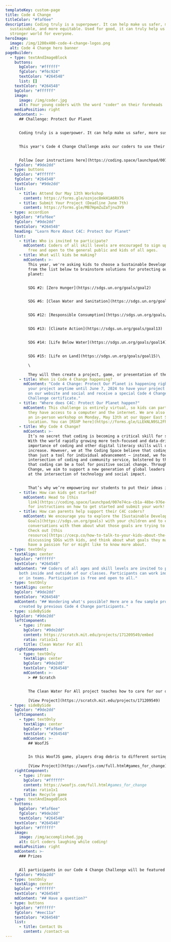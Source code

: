 ```yaml
---
templateKey: custom-page
title: Code 4 Change
titleColor: "#faf6ee"
description: Coding truly is a superpower. It can help make us safer, more
  sustainable, and more equitable. Used for good, it can truly help us create a
  stronger world for everyone.
heroImage:
  image: /img/1200x400-code-4-change-logos.png
  alt: Code 4 Change hero banner
pageBuilder:
  - type: textAndImageBlock
    buttons:
      bgColor: "#ffffff"
      fgColor: "#f6c924"
      textColor: "#264548"
      list: []
    textColor: "#264548"
    bgColor: "#ffffff"
    image:
      image: /img/coder.jpg
      alt: Four young coders with the word "coder" on their foreheads
    mediaPosition: right
    mdContent: >-
      ## Challenge: Protect Our Planet


      Coding truly is a superpower. It can help make us safer, more sustainable, and more equitable. Used for good, it can truly help us create a better world for everyone.


      This year's Code 4 Change Challenge asks our coders to use their powers to help protect our planet. Drawing on key [UN Sustainable Development Goals](https://sdgs.un.org/goals), coders will tap into their innovation, creativity, and resourcefulness to develop creative, tech-based solutions. 


      Follow [our instructions here](https://coding.space/launchpad/007e74ca-cb1a-48be-976e-1ee4e76bd7ed) to research, plan, and create. When you're ready, submit your project via the link below. If you're in the NYC area, visit us on May 13th for a workshop so we can create a better world together! (RSVP below.)
    fgColor: "#9de2dd"
  - type: buttons
    bgColor: "#ffffff"
    fgColor: "#264548"
    textColor: "#9de2dd"
    list:
      - title: Attend Our May 13th Workshop
        content: https://forms.gle/oznjoc8mkH1A6RX76
      - title: Submit Your Project (Deadline June 7th)
        content: https://forms.gle/MB7HpmZuZaTjnu3V9
  - type: accordion
    bgColor: "#faf6ee"
    fgColor: "#9de2dd"
    textColor: "#264548"
    heading: "Learn More About C4C: Protect Our Planet"
    list:
      - title: Who is invited to participate?
        mdContent: Coders of all skill levels are encouraged to sign up. This event is
          free and open to the general public and kids of all ages.
      - title: What will kids be making?
        mdContent: >-
          This year, we're asking kids to choose a Sustainable Development Goal
          from the list below to brainstorm solutions for protecting our
          planet: 


          S﻿DG #2: [Zero Hunger](https://sdgs.un.org/goals/goal2)


          S﻿DG #6: [Clean Water and Sanitation](https://sdgs.un.org/goals/goal6)


          S﻿DG #12: [Responsible Consumption](https://sdgs.un.org/goals/goal12) 


          SDG #13: [Climate Action](https://sdgs.un.org/goals/goal13)


          SDG #14: [Life Below Water](https://sdgs.un.org/goals/goal14)


          SDG #15: [Life on Land](https://sdgs.un.org/goals/goal15)\

          \

          They will then create a project, game, or presentation of their choice using a programming language like Scratch, WoofJS, or another to propose a solution to this issue. We recommend that coders include clear visuals, easy-to-follow instructions, simple rules, and an approachable pace.
      - title: When is Code 4 Change happening?
        mdContent: "Code 4 Change: Protect Our Planet is happening right now! Submit
          your project anytime until June 7, 2024 to have your project featured
          on our website and social and receive a special Code 4 Change
          Challenge certificate."
      - title: "Where does C4C: Protect Our Planet happen?"
        mdContent: This challenge is entirely virtual, so kids can participate wherever
          they have access to a computer and the internet. We are also holding
          an in-person workshop on Monday, May 13th at our Upper East Side, NYC
          location. You can [RSVP here](https://forms.gle/LLEkNLN9SL2FhNyD7)!
      - title: Why Code 4 Change?
        mdContent: >-
          It’s no secret that coding is becoming a critical skill for success.
          With the world rapidly growing more tech-focused and data-driven, the
          importance of coding and other digital literacy skills will only
          increase. However, we at The Coding Space believe that coding is more
          than just a tool for individual advancement — instead, we focus on the
          intersection of coding and community service, bolstered by the belief
          that coding can be a tool for positive social change. Through Code 4
          Change, we aim to support a new generation of global leaders working
          at the intersection of technology and social impact.


          That’s why we’re empowering our students to put their ideas into action. Whether it’s on a local or global level, kids will have the chance to program prototypes of their creative solutions to real issues facing our world.
      - title: How can kids get started?
        mdContent: H﻿ead to [this
          link](https://coding.space/launchpad/007e74ca-cb1a-48be-976e-1ee4e76bd7ed)
          for instructions on how to get started and submit your work!
      - title: How can parents help support their C4C coders?
        mdContent: We encourage you to explore the [Sustainable Development
          Goals](https://sdgs.un.org/goals) with your children and to engage in
          conversations with them about what those goals are trying to address.
          Check out [this
          resource](https://cecp.co/how-to-talk-to-your-kids-about-the-sustainable-development-goals-sdgs/) about
          discussing SDGs with kids, and think about what goals they may already
          have a passion for or might like to know more about.
  - type: textOnly
    textAlign: center
    bgColor: "#ffffff"
    textColor: "#264548"
    mdContent: "## Coders of all ages and skill levels are invited to participate,
      both inside and outside of our classes. Participants can work individually
      or in teams. Participation is free and open to all."
  - type: textOnly
    textAlign: center
    bgColor: "#9de2dd"
    textColor: "#264548"
    mdContent: "## Wondering what's possible? Here are a few sample project designs
      created by previous Code 4 Change participants."
  - type: sideBySide
    bgColor: "#9de2dd"
    leftComponent:
      - type: iframe
        bgColor: "#9de2dd"
        content: https://scratch.mit.edu/projects/171209549/embed
        ratio: ratio1x1
        title: Clean Water For All
    rightComponent:
      - type: textOnly
        textAlign: center
        bgColor: "#9de2dd"
        textColor: "#264548"
        mdContent: >-
          > ## Scratch


          The Clean Water For All project teaches how to care for our oceans through proper recycling.\

          [View Project](https://scratch.mit.edu/projects/171209549)
  - type: sideBySide
    bgColor: "#9de2dd"
    leftComponent:
      - type: textOnly
        textAlign: center
        bgColor: "#faf6ee"
        textColor: "#264548"
        mdContent: >-
          ## WoofJS


          In this WoofJS game, players drag debris to different sorting bins to save the beavers.\

          [View Project](https://woofjs.com/full.html#games_for_change)
    rightComponent:
      - type: iframe
        bgColor: "#ffffff"
        content: https://woofjs.com/full.html#games_for_change
        ratio: ratio1x1
        title: Recycle game
  - type: textAndImageBlock
    buttons:
      bgColor: "#faf6ee"
      fgColor: "#9de2dd"
      textColor: "#264548"
    textColor: "#264548"
    bgColor: "#ffffff"
    image:
      image: /img/accomplished.jpg
      alt: Girl coders laughing while coding!
    mediaPosition: right
    mdContent: >-
      ### Prizes


      A﻿ll participants in our Code 4 Change Challenge will be featured in our website and social and receive a special Code 4 Change Challenge Certificate. For every participant, we will donate $1 to The Nature Conservancy (up to $200).
    fgColor: "#9de2dd"
  - type: textOnly
    textAlign: center
    bgColor: "#ffffff"
    textColor: "#264548"
    mdContent: "## Have a question?"
  - type: buttons
    bgColor: "#ffffff"
    fgColor: "#eec11a"
    textColor: "#264548"
    list:
      - title: Contact Us
        content: /contact-us
---
```

